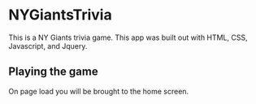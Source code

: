 # NYGiantsTrivia
This is a NY Giants trivia game. This app was built out with HTML, CSS, Javascript, and Jquery.

## Playing the game

On page load you will be brought to the home screen.
